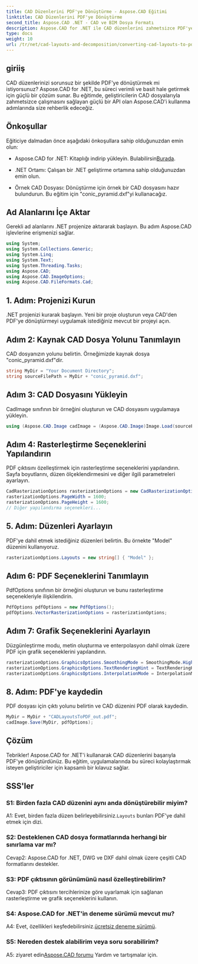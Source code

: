 ```yaml
---
title: CAD Düzenlerini PDF'ye Dönüştürme - Aspose.CAD Eğitimi
linktitle: CAD Düzenlerini PDF'ye Dönüştürme
second_title: Aspose.CAD .NET - CAD ve BIM Dosya Formatı
description: Aspose.CAD for .NET ile CAD düzenlerini zahmetsizce PDF'ye dönüştürün. Sorunsuz entegrasyon için adım adım kılavuzumuzu izleyin.
type: docs
weight: 10
url: /tr/net/cad-layouts-and-decomposition/converting-cad-layouts-to-pdf/
---
```

## giriiş

CAD düzenlerinizi sorunsuz bir şekilde PDF'ye dönüştürmek mi istiyorsunuz? Aspose.CAD for .NET, bu süreci verimli ve basit hale getirmek için güçlü bir çözüm sunar. Bu eğitimde, geliştiricilerin CAD dosyalarıyla zahmetsizce çalışmasını sağlayan güçlü bir API olan Aspose.CAD'i kullanma adımlarında size rehberlik edeceğiz.

## Önkoşullar

Eğiticiye dalmadan önce aşağıdaki önkoşullara sahip olduğunuzdan emin olun:

-  Aspose.CAD for .NET: Kitaplığı indirip yükleyin. Bulabilirsin[Burada](https://releases.aspose.com/cad/net/).

- .NET Ortamı: Çalışan bir .NET geliştirme ortamına sahip olduğunuzdan emin olun.

- Örnek CAD Dosyası: Dönüştürme için örnek bir CAD dosyasını hazır bulundurun. Bu eğitim için "conic_pyramid.dxf"yi kullanacağız.

## Ad Alanlarını İçe Aktar

Gerekli ad alanlarını .NET projenize aktararak başlayın. Bu adım Aspose.CAD işlevlerine erişmenizi sağlar.

```csharp
using System;
using System.Collections.Generic;
using System.Linq;
using System.Text;
using System.Threading.Tasks;
using Aspose.CAD;
using Aspose.CAD.ImageOptions;
using Aspose.CAD.FileFormats.Cad;
```

## 1. Adım: Projenizi Kurun

.NET projenizi kurarak başlayın. Yeni bir proje oluşturun veya CAD'den PDF'ye dönüştürmeyi uygulamak istediğiniz mevcut bir projeyi açın.

## Adım 2: Kaynak CAD Dosya Yolunu Tanımlayın

CAD dosyanızın yolunu belirtin. Örneğimizde kaynak dosya "conic_pyramid.dxf"dir.

```csharp
string MyDir = "Your Document Directory";
string sourceFilePath = MyDir + "conic_pyramid.dxf";
```

## Adım 3: CAD Dosyasını Yükleyin

CadImage sınıfının bir örneğini oluşturun ve CAD dosyasını uygulamaya yükleyin.

```csharp
using (Aspose.CAD.Image cadImage = (Aspose.CAD.Image)Image.Load(sourceFilePath))
```

## Adım 4: Rasterleştirme Seçeneklerini Yapılandırın

PDF çıktısını özelleştirmek için rasterleştirme seçeneklerini yapılandırın. Sayfa boyutlarını, düzen ölçeklendirmesini ve diğer ilgili parametreleri ayarlayın.

```csharp
CadRasterizationOptions rasterizationOptions = new CadRasterizationOptions();
rasterizationOptions.PageWidth = 1600;
rasterizationOptions.PageHeight = 1600;
// Diğer yapılandırma seçenekleri...
```

## 5. Adım: Düzenleri Ayarlayın

PDF'ye dahil etmek istediğiniz düzenleri belirtin. Bu örnekte "Model" düzenini kullanıyoruz.

```csharp
rasterizationOptions.Layouts = new string[] { "Model" };
```

## Adım 6: PDF Seçeneklerini Tanımlayın

PdfOptions sınıfının bir örneğini oluşturun ve bunu rasterleştirme seçenekleriyle ilişkilendirin.

```csharp
PdfOptions pdfOptions = new PdfOptions();
pdfOptions.VectorRasterizationOptions = rasterizationOptions;
```

## Adım 7: Grafik Seçeneklerini Ayarlayın

Düzgünleştirme modu, metin oluşturma ve enterpolasyon dahil olmak üzere PDF için grafik seçeneklerini yapılandırın.

```csharp
rasterizationOptions.GraphicsOptions.SmoothingMode = SmoothingMode.HighQuality;
rasterizationOptions.GraphicsOptions.TextRenderingHint = TextRenderingHint.AntiAliasGridFit;
rasterizationOptions.GraphicsOptions.InterpolationMode = InterpolationMode.HighQualityBicubic;
```

## 8. Adım: PDF'ye kaydedin

PDF dosyası için çıktı yolunu belirtin ve CAD düzenini PDF olarak kaydedin.

```csharp
MyDir = MyDir + "CADLayoutsToPDF_out.pdf";
cadImage.Save(MyDir, pdfOptions);
```

## Çözüm

Tebrikler! Aspose.CAD for .NET'i kullanarak CAD düzenlerini başarıyla PDF'ye dönüştürdünüz. Bu eğitim, uygulamalarında bu süreci kolaylaştırmak isteyen geliştiriciler için kapsamlı bir kılavuz sağlar.

## SSS'ler

### S1: Birden fazla CAD düzenini aynı anda dönüştürebilir miyim?

 A1: Evet, birden fazla düzen belirleyebilirsiniz.`Layouts` bunları PDF'ye dahil etmek için dizi.

### S2: Desteklenen CAD dosya formatlarında herhangi bir sınırlama var mı?

Cevap2: Aspose.CAD for .NET, DWG ve DXF dahil olmak üzere çeşitli CAD formatlarını destekler.

### S3: PDF çıktısının görünümünü nasıl özelleştirebilirim?

Cevap3: PDF çıktısını tercihlerinize göre uyarlamak için sağlanan rasterleştirme ve grafik seçeneklerini kullanın.

### S4: Aspose.CAD for .NET'in deneme sürümü mevcut mu?

 A4: Evet, özellikleri keşfedebilirsiniz.[ücretsiz deneme sürümü](https://releases.aspose.com/).

### S5: Nereden destek alabilirim veya soru sorabilirim?

A5: ziyaret edin[Aspose.CAD forumu](https://forum.aspose.com/c/cad/19) Yardım ve tartışmalar için.